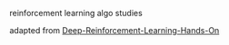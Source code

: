 reinforcement learning algo studies

adapted from [Deep-Reinforcement-Learning-Hands-On](https://github.com/PacktPublishing/Deep-Reinforcement-Learning-Hands-On-Second-Edition)
